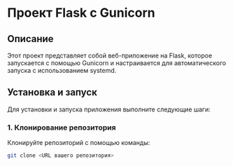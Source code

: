 # Проект Flask с Gunicorn

## Описание

Этот проект представляет собой веб-приложение на Flask, которое запускается с помощью Gunicorn и настраивается для автоматического запуска с использованием systemd.

## Установка и запуск

Для установки и запуска приложения выполните следующие шаги:

### 1. Клонирование репозитория

Клонируйте репозиторий с помощью команды:

```bash
git clone <URL вашего репозитория>

